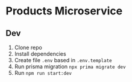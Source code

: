 # Products Microservice

## Dev

1. Clone repo
2. Install dependencies
3. Create file `.env` based in `.env.template`
4. Run prisma migration `npx prima migrate dev`
5. Run `npm run start:dev`
